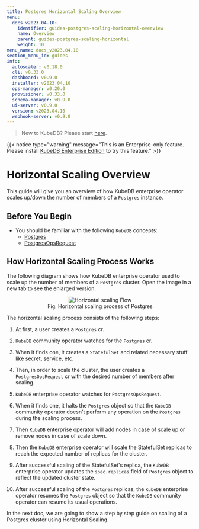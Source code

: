 ```yaml
---
title: Postgres Horizontal Scaling Overview
menu:
  docs_v2023.04.10:
    identifier: guides-postgres-scaling-horizontal-overview
    name: Overview
    parent: guides-postgres-scaling-horizontal
    weight: 10
menu_name: docs_v2023.04.10
section_menu_id: guides
info:
  autoscaler: v0.18.0
  cli: v0.33.0
  dashboard: v0.9.0
  installer: v2023.04.10
  ops-manager: v0.20.0
  provisioner: v0.33.0
  schema-manager: v0.9.0
  ui-server: v0.9.0
  version: v2023.04.10
  webhook-server: v0.9.0
---
```


> New to KubeDB? Please start [here](/docs/v2023.04.10/README).

{{< notice type="warning" message="This is an Enterprise-only feature. Please install [KubeDB Enterprise Edition](/docs/v2023.04.10/setup/install/enterprise) to try this feature." >}}

# Horizontal Scaling Overview

This guide will give you an overview of how KubeDB enterprise operator scales up/down the number of members of a `Postgres` instance.

## Before You Begin

- You should be familiar with the following `KubeDB` concepts:
  - [Postgres](/docs/v2023.04.10/guides/postgres/concepts/postgres)
  - [PostgresOpsRequest](/docs/v2023.04.10/guides/postgres/concepts/opsrequest)

## How Horizontal Scaling Process Works

The following diagram shows how KubeDB enterprise operator used to scale up the number of members of a `Postgres` cluster. Open the image in a new tab to see the enlarged version.

<figure align="center">
  <img alt="Horizontal scaling Flow" src="/docs/v2023.04.10/guides/postgres/scaling/horizontal-scaling/overview/images/pg-horizontal-scaling.png">
<figcaption align="center">Fig: Horizontal scaling process of Postgres</figcaption>
</figure>

The horizontal scaling process consists of the following steps:

1. At first, a user creates a `Postgres` cr.

2. `KubeDB` community operator watches for the `Postgres` cr.

3. When it finds one, it creates a `StatefulSet` and related necessary stuff like secret, service, etc.

4. Then, in order to scale the cluster, the user creates a `PostgresOpsRequest` cr with the desired number of members after scaling.

5. `KubeDB` enterprise operator watches for `PostgresOpsRequest`.

6. When it finds one, it halts the `Postgres` object so that the `KubeDB` community operator doesn't perform any operation on the `Postgres` during the scaling process.  

7. Then `KubeDB` enterprise operator will add nodes in case of scale up or remove nodes in case of scale down.

8. Then the `KubeDB` enterprise operator will scale the StatefulSet replicas to reach the expected number of replicas for the cluster.

9.  After successful scaling of the StatefulSet's replica, the `KubeDB` enterprise operator updates the `spec.replicas` field of `Postgres` object to reflect the updated cluster state.

10. After successful scaling of the `Postgres` replicas, the `KubeDB` enterprise operator resumes the `Postgres` object so that the `KubeDB` community operator can resume its usual operations.

In the next doc, we are going to show a step by step guide on scaling of a Postgres cluster using Horizontal Scaling.